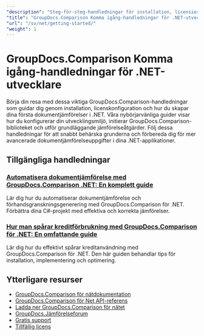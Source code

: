 ```yaml
---
"description": "Steg-för-steg-handledningar för installation, licensiering, konfigurering och skapandet av din första dokumentjämförelse i .NET-applikationer av GroupDocs.Comparison."
"title": "GroupDocs.Comparison Komma igång-handledningar för .NET-utvecklare"
"url": "/sv/net/getting-started/"
"weight": 1
---
```


# GroupDocs.Comparison Komma igång-handledningar för .NET-utvecklare

Börja din resa med dessa viktiga GroupDocs.Comparison-handledningar som guidar dig genom installation, licenskonfiguration och hur du skapar dina första dokumentjämförelser i .NET. Våra nybörjarvänliga guider visar hur du konfigurerar din utvecklingsmiljö, initierar GroupDocs.Comparison-biblioteket och utför grundläggande jämförelseåtgärder. Följ dessa handledningar för att snabbt behärska grunderna och förbereda dig för mer avancerade dokumentjämförelseuppgifter i dina .NET-applikationer.

## Tillgängliga handledningar

### [Automatisera dokumentjämförelse med GroupDocs.Comparison .NET: En komplett guide](./automate-document-comparison-groupdocs-net/)
Lär dig hur du automatiserar dokumentjämförelse och förhandsgranskningsgenerering med GroupDocs.Comparison för .NET. Förbättra dina C#-projekt med effektiva och korrekta jämförelser.

### [Hur man spårar kreditförbrukning med GroupDocs.Comparison för .NET: En omfattande guide](./track-credit-consumption-groupdocs-comparison-dotnet/)
Lär dig hur du effektivt spårar kreditanvändning med GroupDocs.Comparison för .NET. Den här guiden behandlar tips för installation, implementering och optimering.

## Ytterligare resurser

- [GroupDocs.Comparison för nätdokumentation](https://docs.groupdocs.com/comparison/net/)
- [GroupDocs.Comparison för Net API-referens](https://reference.groupdocs.com/comparison/net/)
- [Ladda ner GroupDocs.Comparison för nätet](https://releases.groupdocs.com/comparison/net/)
- [GroupDocs.Jämförelseforum](https://forum.groupdocs.com/c/comparison)
- [Gratis support](https://forum.groupdocs.com/)
- [Tillfällig licens](https://purchase.groupdocs.com/temporary-license/)